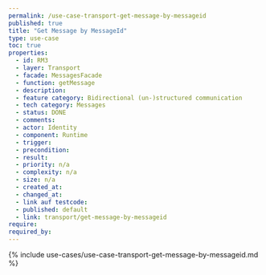 ```yaml
---
permalink: /use-case-transport-get-message-by-messageid
published: true
title: "Get Message by MessageId"
type: use-case
toc: true
properties:
  - id: RM3
  - layer: Transport
  - facade: MessagesFacade
  - function: getMessage
  - description:
  - feature category: Bidirectional (un-)structured communication
  - tech category: Messages
  - status: DONE
  - comments:
  - actor: Identity
  - component: Runtime
  - trigger:
  - precondition:
  - result:
  - priority: n/a
  - complexity: n/a
  - size: n/a
  - created_at:
  - changed_at:
  - link auf testcode:
  - published: default
  - link: transport/get-message-by-messageid
require:
required_by:
---
```


{% include use-cases/use-case-transport-get-message-by-messageid.md %}
